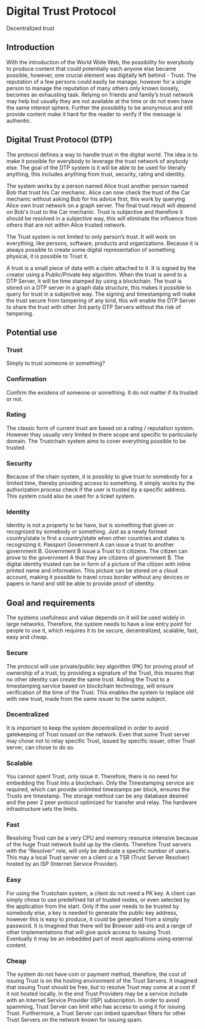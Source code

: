 # Digital Trust Protocol
Decentralized trust

## Introduction
With the introduction of the World Wide Web, the possibility for everybody to produce content that could potentially each anyone else became possible, however, one crucial element was digitally left behind - Trust. 
The reputation of a few persons could easily be manage, however for a single person to manage the reputation of many others only known loosely, becomes an exhausting task. Relying on friends and family’s trust network may help but usually they are not available at the time or do not even have the same interest sphere. Further the possibility to be anonymous and still provide content make it hard for the reader to verify if the message is authentic.

## Digital Trust Protocol (DTP)
The protocol defines a way to handle trust in the digital world. The idea is to make it possible for everybody to leverage the trust network of anybody else. The goal of the DTP system is it will be able to be used for literally anything, this includes anything from trust, security, rating and identity. 

The system works by a person named Alice trust another person named Bob that trust his Car mechanic. Alice can now check the trust of the Car mechanic without asking Bob for his advice first, this work by querying Alice own trust network on a graph server. The final trust result will depend on Bob's trust to the Car mechanic. Trust is subjective and therefore it should be resolved in a subjective way, this will eliminate the influence from others that are not within Alice trusted network. 

The Trust system is not limited to only person’s trust. It will work on everything, like persons, software, products and organizations. Because it is always possible to create some digital representation of something physical, it is possible to Trust it. 

A trust is a small piece of data with a claim attached to it. It is signed by the creator using a Public/Private key algorithm. When the trust is send to a DTP Server, it will be time stamped by using a blockchain. The trust is stored on a DTP server in a graph data structure, this makes it possible to query for trust in a subjective way. The signing and timestamping will make the trust secure from tampering of any kind, this will enable the DTP Server to share the trust with other 3rd party DTP Servers without the risk of tampering.


## Potential use
### Trust
Simply to trust someone or something?

### Confirmation
Confirm the existens of someone or something. It do not matter if its trusted or not.

### Rating
The classic form of current trust are based on a rating / reputation system. However they usually very limited in there scope and specific to particularly domain. The Trustchain system aims to cover everything possible to be trusted.  

### Security
Because of the chain system, it is possibly to give trust to somebody for a limited time, thereby providing access to something. It simply works by the authorization process check if the user is trusted by a specific address. This system could also be used for a ticket system.

### Identity
Identity is not a property to be have, but is something that given or recognized by somebody or something.  Just as a newly formed country/state is first a country/state when other countries and states is recognizing it.
Passport
Government A can issue a trust to another government B. Government B issue a Trust to it citizens. The citizen can prove to the government A that they are citizens of government B. 
The digital identity trusted can be in form of a picture of the citizen with inline printed name and information.  This picture can be stored on a cloud account, making it possible to travel cross border without any devices or papers in hand and still be able to provide proof of identity.

## Goal and requirements
The systems usefulness and value depends on it will be used widely in large networks. Therefore, the system needs to have a low entry point for people to use it, which requires it to be secure, decentralized, scalable, fast, easy and cheap.

### Secure
The protocol will use private/public key algorithm (PK) for proving proof of ownership of a trust, by providing a signature of the Trust, this insures that no other identity can create the same trust. Adding the Trust to a timestamping service based on blockchain technology, will ensure verification of the time of the Trust. This enables the system to replace old with new trust, made from the same issuer to the same subject. 

### Decentralized
It is important to keep the system decentralized in order to avoid gatekeeping of Trust issued on the network. Even that some Trust server may chose not to relay specific Trust, issued by specific issuer, other Trust server, can chose to do so. 

### Scalable
You cannot spent Trust, only issue it. Therefore, there is no need for embedding the Trust into a blockchain. Only the Timestamping service are required, which can provide unlimited timestamps per block, ensures the Trusts are timestamp. The storage method can be any database desired and the peer 2 peer protocol optimized for transfer and relay. The hardware infrastructure sets the limits. 

### Fast
Resolving Trust can be a very CPU and memory resource intensive because of the huge Trust network build up by the clients. Therefore Trust servers with the “Resolver” role, will only be dedicate a specific number of users. This may a local Trust server on a client or a TSR (Trust Server Resolver) hosted by an ISP (Internet Service Provider). 

### Easy
For using the Trustchain system, a client do not need a PK key. A client can simply chose to use predefined list of trusted nodes, or even selected by the application from the start. Only if the user needs to be trusted by somebody else, a key is needed to generate the public key address, however this is easy to produce, it could be generated from a simply password. It is imagined that there will be Browser add-ins and a range of other implementations that will give quick access to issuing Trust. Eventually it may be an imbedded part of most applications using external content.

### Cheap
The system do not have coin or payment method, therefore, the cost of issuing Trust is on the hosting environment of the Trust Servers. It imagined that issuing Trust should be free, but to resolve Trust may come at a cost if it not hosted locally. In the end Trust Providers may be a service include with an Internet Service Provider (ISP) subscription.
In order to avoid spamming, Trust Server can limit who has access to using it for issuing Trust. Furthermore, a Trust Server can imbed spam/ban filters for other Trust Servers on the network known for issuing spam.
